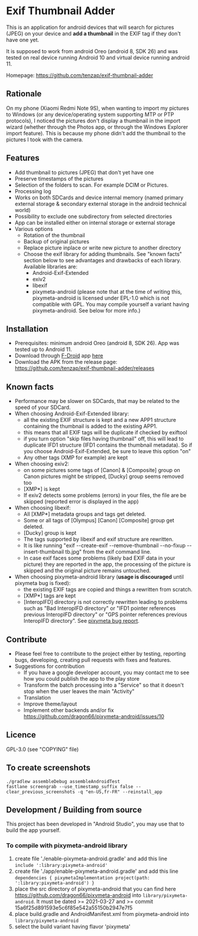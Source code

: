 # Exif Thumbnail Adder

This is an application for android devices that will search for pictures (JPEG) on your device and __add a thumbnail__ in the EXIF tag if they don't have one yet.

It is supposed to work from android Oreo (android 8, SDK 26) and was tested on real device running Android 10 and virtual device running android 11.

Homepage: https://github.com/tenzap/exif-thumbnail-adder


## Rationale
On my phone (Xiaomi Redmi Note 9S), when wanting to import my pictures to Windows (or any device/operating system supporting MTP or PTP protocols), I noticed the pictures don't display a thumbnail in the import wizard (whether through the Photos app, or through the Windows Explorer import feature).
This is because my phone didn't add the thumbnail to the pictures I took with the camera.


## Features
- Add thumbnail to pictures (JPEG) that don't yet have one
- Preserve timestamps of the pictures
- Selection of the folders to scan. For example DCIM or Pictures.
- Processing log
- Works on both SDCards and device internal memory (named primary external storage & secondary external storage in the android technical world)
- Possibility to exclude one subdirectory from selected directories
- App can be installed either on internal storage or external storage
- Various options
    - Rotation of the thumbnail
    - Backup of original pictures
    - Replace picture inplace or write new picture to another directory
    - Choose the exif library for adding thumbnails. See "known facts" section below to see advantages and drawbacks of each library.  
    Available libraries are:
        - Android-Exif-Extended
        - exiv2
        - libexif
        - pixymeta-android (please note that at the time of writing this, pixymeta-android is licensed under EPL-1.0 which is not compatible with GPL. You may compile yourself a variant having pixymeta-android. See below for more info.)



## Installation
- Prerequisites: minimum android Oreo (android 8, SDK 26). App was tested up to Android 11.
- Download through [F-Droid](https://f-droid.org) app [here](https://f-droid.org/packages/com.exifthumbnailadder.app/)
- Download the APK from the release page:  https://github.com/tenzap/exif-thumbnail-adder/releases


## Known facts
- Performance may be slower on SDCards, that may be related to the speed of your SDCard.
- When choosing Android-Exif-Extended library:
    - all the existing EXIF structure is kept and a new APP1 structure containing the thumbnail is added to the existing APP1.
    - this means that all EXIF tags will be duplicate if checked by exiftool
    - if you turn option "skip files having thumbnail" off, this will lead to duplicate IFD1 structure (IFD1 contains the thumbnail metadata). So if you choose Android-Exif-Extended, be sure to leave this option "on"
    - Any other tags (XMP for example) are kept
- When choosing exiv2:
    - on some pictures some tags of [Canon] & [Composite] group on Canon pictures might be stripped, [Ducky] group seems removed too
    - [XMP*] is kept
    - If exiv2 detects some problems (errors) in your files, the file are be skipped (reported error is displayed in the app)
- When choosing libexif:
    - All [XMP*] metadata groups and tags get deleted.
    - Some or all tags of [Olympus] [Canon] [Composite] group get deleted.
    - [Ducky] group is kept
    - The tags supported by libexif and exif structure are rewritten.
    - It is like running "exif --create-exif --remove-thumbnail --no-fixup --insert-thumbnail tb.jpg" from the exif command line.
    - In case exif faces some problems (likely bad EXIF data in your picture) they are reported in the app, the processing of the picture is skipped and the original picture remains untouched.
- When choosing pixymeta-android library (**usage is discouraged** until pixymeta bug is fixed):
    - the existing EXIF tags are copied and things a rewritten from scratch. 
    - [XMP*] tags are kept
    - [InteropIFD] directory is not correctly rewritten leading to problems such as "Bad InteropIFD directory" or "IFD1 pointer references previous InteropIFD directory" or "GPS pointer references previous InteropIFD directory". See [pixymeta bug report](https://github.com/dragon66/pixymeta-android/issues/10).


## Contribute
- Please feel free to contribute to the project either by testing, reporting bugs, developing, creating pull requests with fixes and features.
- Suggestions for contribution
    - If you have a google developer account, you may contact me to see how you could publish the app to the play store
    - Transform the batch processing into a "Service" so that it doesn't stop when the user leaves the main "Activity"
    - Translation
    - Improve theme/layout
    - Implement other backends and/or fix https://github.com/dragon66/pixymeta-android/issues/10


## Licence
GPL-3.0 (see "COPYING" file)


## To create screenshots
`./gradlew assembleDebug assembleAndroidTest`  
`fastlane screengrab --use_timestamp_suffix false --clear_previous_screenshots -q "en-US,fr-FR" --reinstall_app`


## Development / Building from source
This project has been developed in "Android Studio", you may use that to build the app yourself.


### To compile with pixymeta-android library
1. create file './enable-pixymeta-android.gradle' and add this line  
`include ':library:pixymeta-android'`
1. create file './app/enable-pixymeta-android.gradle' and add this line  
`dependencies { pixymetaImplementation project(path: ':library:pixymeta-android') }`
1. place the src directory of pixymeta-android that you can find here https://github.com/dragon66/pixymeta-android into `library/pixymeta-android`. It must be dated >= 2021-03-27 and >= commit 15a6f25d891593e5c6f85e542a55150b2947e7f5
1. place build.gradle and AndroidManifest.xml from pixymeta-android into `library/pixymeta-android`
1. select the build variant having flavor 'pixymeta'
